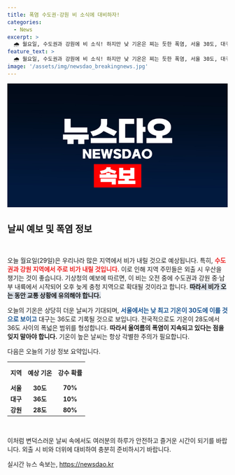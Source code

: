 ```yaml
---
title: 폭염 수도권·강원 비 소식에 대비하자!
categories:
  - News
excerpt: >
  🌧️ 월요일, 수도권과 강원에 비 소식! 하지만 낮 기온은 찌는 듯한 폭염, 서울 30도, 대구 36도! 이 특별한 날의 날씨를 놓치지 마세요!
feature_text: >
  🌧️ 월요일, 수도권과 강원에 비 소식! 하지만 낮 기온은 찌는 듯한 폭염, 서울 30도, 대구 36도! 이 특별한 날의 날씨를 놓치지 마세요!
image: '/assets/img/newsdao_breakingnews.jpg'
---
```


<p><img src="/assets/img/newsdao_breakingnews.jpg" alt="implanttips 속보" /></p>

<h2 data-ke-size="size26">날씨 예보 및 폭염 정보</h2>

<p data-ke-size="size16">&nbsp;</p>

<p>오늘 월요일(29일)은 우리나라 많은 지역에서 비가 내릴 것으로 예상됩니다. 특히, <b><span style="color: #ee2323;">수도권과 강원 지역에서 주로 비가 내릴 것입니다.</span></b> 이로 인해 지역 주민들은 외출 시 우산을 챙기는 것이 좋습니다. 기상청의 예보에 따르면, 이 비는 오전 중에 수도권과 강원 중·남부 내륙에서 시작되어 오후 늦게 충청 지역으로 확대될 것이라고 합니다. <b><span style="background-color: #21538527;">따라서 비가 오는 동안 교통 상황에 유의해야 합니다.</span></b> </p>

<p>오늘의 기온은 상당히 더운 날씨가 기대되며, <b><span style="color: #1a5490;">서울에서는 낮 최고 기온이 30도에 이를 것으로 보이고</span></b> 대구는 36도로 기록될 것으로 보입니다. 전국적으로도 기온이 28도에서 36도 사이의 폭넓은 범위를 형성합니다. <b><span style="ee2323;">따라서 올여름의 폭염이 지속되고 있다는 점을 잊지 말아야 합니다.</span></b> 기온이 높은 날씨는 항상 각별한 주의가 필요합니다. </p>

<p>다음은 오늘의 기상 정보 요약입니다.</p>

<table style="width: 100%; border-collapse: collapse;">
    <tr>
        <th style="text-align: center; height: 40px;">지역</th>
        <th style="text-align: center; height: 40px;">예상 기온</th>
        <th style="text-align: center; height: 40px;">강수 확률</th>
    </tr>
    <tr>
        <td style="text-align: center; height: 17px;"><b>서울</b></td>
        <td style="text-align: center; height: 17px;"><b>30도</b></td>
        <td style="text-align: center; height: 17px;"><b>70%</b></td>
    </tr>
    <tr>
        <td style="text-align: center; height: 17px;"><b>대구</b></td>
        <td style="text-align: center; height: 17px;"><b>36도</b></td>
        <td style="text-align: center; height: 17px;"><b>10%</b></td>
    </tr>
    <tr>
        <td style="text-align: center; height: 17px;"><b>강원</b></td>
        <td style="text-align: center; height: 17px;"><b>28도</b></td>
        <td style="text-align: center; height: 17px;"><b>80%</b></td>
    </tr>
</table>

<p data-ke-size="size16">&nbsp;</p>

<p>이처럼 변덕스러운 날씨 속에서도 여러분의 하루가 안전하고 즐거운 시간이 되기를 바랍니다. 외출 시 비와 더위에 대비하여 충분히 준비하시기 바랍니다. </p>
실시간 뉴스 속보는, <a href="https://newsdao.kr" rel="dofollow">https://newsdao.kr</a>


